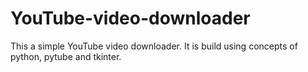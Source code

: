 # YouTube-video-downloader
This a simple YouTube video downloader. It is build using concepts of python, pytube and tkinter.
